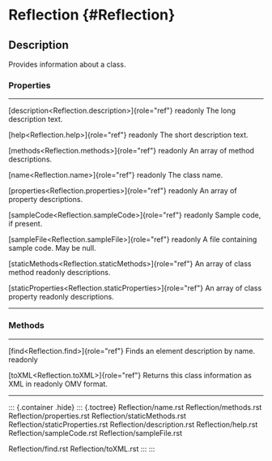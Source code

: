 Reflection {#Reflection}
==========

Description
-----------

Provides information about a class.

### Properties

  --------------------------------------------------------------- -----------------------------
  [description\<Reflection.description\>]{role="ref"} readonly    The long description text.

  [help\<Reflection.help\>]{role="ref"} readonly                  The short description text.

  [methods\<Reflection.methods\>]{role="ref"} readonly            An array of method
                                                                  descriptions.

  [name\<Reflection.name\>]{role="ref"} readonly                  The class name.

  [properties\<Reflection.properties\>]{role="ref"} readonly      An array of property
                                                                  descriptions.

  [sampleCode\<Reflection.sampleCode\>]{role="ref"} readonly      Sample code, if present.

  [sampleFile\<Reflection.sampleFile\>]{role="ref"} readonly      A file containing sample
                                                                  code. May be null.

  [staticMethods\<Reflection.staticMethods\>]{role="ref"}         An array of class method
  readonly                                                        descriptions.

  [staticProperties\<Reflection.staticProperties\>]{role="ref"}   An array of class property
  readonly                                                        descriptions.
  --------------------------------------------------------------- -----------------------------

### Methods

  ----------------------------------------- ----------------------------------------
  [find\<Reflection.find\>]{role="ref"}     Finds an element description by name.
  readonly                                  

  [toXML\<Reflection.toXML\>]{role="ref"}   Returns this class information as XML in
  readonly                                  OMV format.
  ----------------------------------------- ----------------------------------------

::: {.container .hide}
::: {.toctree}
Reflection/name.rst Reflection/methods.rst Reflection/properties.rst
Reflection/staticMethods.rst Reflection/staticProperties.rst
Reflection/description.rst Reflection/help.rst Reflection/sampleCode.rst
Reflection/sampleFile.rst

Reflection/find.rst Reflection/toXML.rst
:::
:::
